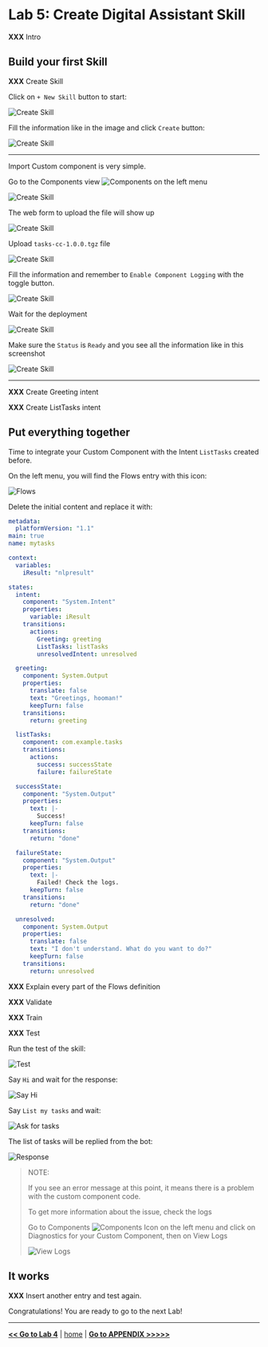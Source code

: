 # Lab 5: Create Digital Assistant Skill

**XXX** Intro

## Build your first Skill

**XXX** Create Skill

Click on `+ New Skill` button to start:

![Create Skill](../images/skill_1.png)

Fill the information like in the image and click `Create` button:

![Create Skill](../images/skill_2.png)

---

Import Custom component is very simple.

Go to the Components view ![Components](../images/components-icon.png) on the left menu

![Create Skill](../images/cc_import_1.png)

The web form to upload the file will show up

![Create Skill](../images/cc_import_2.png)

Upload `tasks-cc-1.0.0.tgz` file

![Create Skill](../images/cc_import_3.png)

Fill the information and remember to `Enable Component Logging` with the toggle button.

![Create Skill](../images/cc_import_4.png)

Wait for the deployment

![Create Skill](../images/cc_import_5.png)

Make sure the `Status` is `Ready` and you see all the information like in this screenshot

![Create Skill](../images/cc_import_6.png)

---

**XXX** Create Greeting intent

**XXX** Create ListTasks intent

## Put everything together

Time to integrate your Custom Component with the Intent `ListTasks` created before.

On the left menu, you will find the Flows entry with this icon:

![Flows](../images/flows-menu-item.png)

Delete the initial content and replace it with:

```yaml
metadata:
  platformVersion: "1.1"
main: true
name: mytasks

context:
  variables:
    iResult: "nlpresult"

states:
  intent:
    component: "System.Intent"
    properties:
      variable: iResult
    transitions:
      actions:
        Greeting: greeting
        ListTasks: listTasks
        unresolvedIntent: unresolved

  greeting:
    component: System.Output
    properties:
      translate: false
      text: "Greetings, hooman!"
      keepTurn: false
    transitions:
      return: greeting

  listTasks:
    component: com.example.tasks
    transitions:
      actions:
        success: successState
        failure: failureState

  successState:
    component: "System.Output"
    properties:
      text: |-
        Success!
      keepTurn: false
    transitions:
      return: "done"

  failureState:
    component: "System.Output"
    properties:
      text: |-
        Failed! Check the logs.
      keepTurn: false
    transitions:
      return: "done"

  unresolved:
    component: System.Output
    properties:
      translate: false
      text: "I don't understand. What do you want to do?"
      keepTurn: false
    transitions:
      return: unresolved
```

**XXX** Explain every part of the Flows definition

**XXX** Validate

**XXX** Train

**XXX** Test

Run the test of the skill:

![Test](../images/test_1.png)

Say `Hi` and wait for the response:

![Say Hi](../images/test_2.png)

Say `List my tasks` and wait:

![Ask for tasks](../images/test_3.png)

The list of tasks will be replied from the bot:

![Response](../images/test_4.png)

> NOTE:
>
> If you see an error message at this point, it means there is a problem with the custom component code.
>
> To get more information about the issue, check the logs
>
> Go to Components ![Components Icon](../images/components-icon.png) on the left menu and click on Diagnostics for your Custom Component, then on View Logs
>
> ![View Logs](../images/cc_view_logs.png)

## It works

**XXX** Insert another entry and test again.

Congratulations! You are ready to go to the next Lab!

---

[**<< Go to Lab 4**](../lab4/README.md) | [home](../README.md) | [**Go to APPENDIX >>>>>**](../appendix/README.md)

